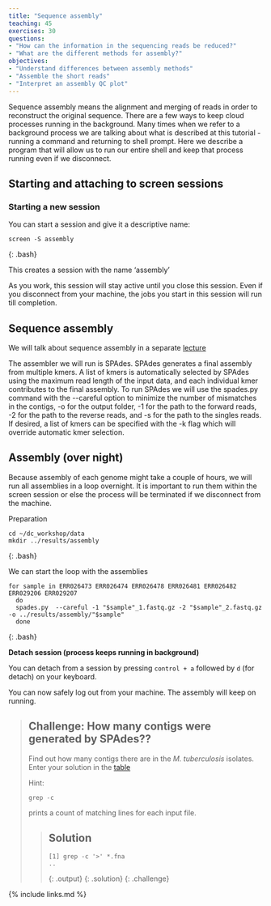 ```yaml
---
title: "Sequence assembly"
teaching: 45
exercises: 30
questions:
- "How can the information in the sequencing reads be reduced?"
- "What are the different methods for assembly?"
objectives:
- "Understand differences between assembly methods"
- "Assemble the short reads"
- "Interpret an assembly QC plot"
---
```


Sequence assembly means the alignment and merging of reads in order to reconstruct the original sequence.
There are a few ways to keep cloud processes running in the background. Many times when we refer to a background process we are talking about what is described at this tutorial - running a command and returning to shell prompt. Here we describe a program that will allow us to run our entire shell and keep that process running even if we disconnect.

## Starting and attaching to screen sessions

### Starting a new session

You can start a session and give it a descriptive name:

~~~
screen -S assembly
~~~
{: .bash}

This creates a session with the name ‘assembly’

As you work, this session will stay active until you close this session. Even if you disconnect from your machine, the jobs you start in this session will run till completion.


## Sequence assembly

We will talk about sequence assembly in a separate [lecture](../data/lectureAssembly.pdf)

The assembler we will run is SPAdes. SPAdes generates a final assembly from multiple kmers. A list of kmers is automatically selected by SPAdes using the maximum read length of the input data, and each individual kmer contributes to the final assembly. To run SPAdes we will use the spades.py command with the --careful option to minimize the number of mismatches in the contigs, -o for the output folder, -1 for the path to the forward reads, -2 for the path to the reverse reads, and -s for the path to the singles reads. If desired, a list of kmers can be specified with the -k flag which will override automatic kmer selection.


## Assembly (over night)

Because assembly of each genome might take a couple of hours, we will run all assemblies in a loop overnight. It is important to run them within the screen session or else the process will be terminated if we disconnect from the machine. 

Preparation
~~~
cd ~/dc_workshop/data
mkdir ../results/assembly
~~~
{: .bash}

We can start the loop with the assemblies

~~~
for sample in ERR026473 ERR026474 ERR026478 ERR026481 ERR026482 ERR029206 ERR029207
  do
  spades.py  --careful -1 "$sample"_1.fastq.gz -2 "$sample"_2.fastq.gz -o ../results/assembly/"$sample"
  done
~~~
{: .bash}

**Detach session (process keeps running in background)**

You can detach from a session by pressing `control + a` followed by `d` (for detach) on your keyboard. 

You can now safely log out from your machine. The assembly will keep on running.


> ## Challenge: How many contigs were generated by SPAdes??
>
> Find out how many contigs there are in the *M. tuberculosis* isolates. Enter your solution in the
> [table](https://docs.google.com/spreadsheets/d/1xjiliy_USyMwiyzEgWhpn8_109F7Z3jPM_f7Jp-lOb8/edit?usp=sharing)
>
> Hint:
> ~~~
> grep -c
> ~~~
> prints a count of matching lines for each input file.
> 
> > ## Solution
> >
> > 
> > ~~~
> > [1] grep -c '>' *.fna
> > ..
> > ~~~
> > {: .output}
> {: .solution}
{: .challenge}


{% include links.md %}
